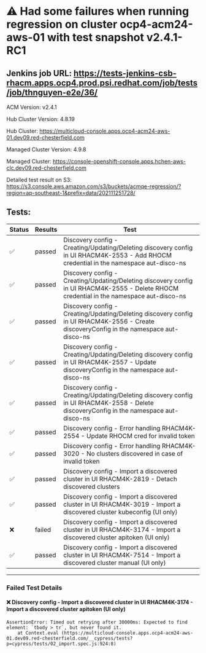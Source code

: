 # :warning: Had some failures when running regression on cluster ocp4-acm24-aws-01 with test snapshot v2.4.1-RC1 

## Jenkins job URL: https://tests-jenkins-csb-rhacm.apps.ocp4.prod.psi.redhat.com/job/tests/job/thnguyen-e2e/36/


ACM Version: v2.4.1

Hub Cluster Version: 4.8.19

Hub Cluster: https://multicloud-console.apps.ocp4-acm24-aws-01.dev09.red-chesterfield.com

Managed Cluster Version: 4.9.8

Managed Cluster: https://console-openshift-console.apps.hchen-aws-clc.dev09.red-chesterfield.com

Detailed test result on S3: https://s3.console.aws.amazon.com/s3/buckets/acmqe-regression/?region=ap-southeast-1&prefix=data/202111251728/

## Tests:

|Status|Results|Test|
|---|---|---|
| :white_check_mark: | passed | Discovery config - Creating/Updating/Deleting discovery config in UI RHACM4K-2553 - Add RHOCM credential in the namespace aut-disco-ns |
| :white_check_mark: | passed | Discovery config - Creating/Updating/Deleting discovery config in UI RHACM4K-2555 - Delete RHOCM credential in the namespace aut-disco-ns |
| :white_check_mark: | passed | Discovery config - Creating/Updating/Deleting discovery config in UI RHACM4K-2556 - Create discoveryConfig in the namespace aut-disco-ns |
| :white_check_mark: | passed | Discovery config - Creating/Updating/Deleting discovery config in UI RHACM4K-2557 - Update discoveryConfig in the namespace aut-disco-ns |
| :white_check_mark: | passed | Discovery config - Creating/Updating/Deleting discovery config in UI RHACM4K-2558 - Delete discoveryConfig in the namespace aut-disco-ns |
| :white_check_mark: | passed | Discovery config - Error handling RHACM4K-2554 - Update RHOCM cred for invalid token |
| :white_check_mark: | passed | Discovery config - Error handling RHACM4K-3020 - No clusters discovered in case of invalid token |
| :white_check_mark: | passed | Discovery config - Import a discovered cluster in UI RHACM4K-2819 - Detach discovered clusters |
| :white_check_mark: | passed | Discovery config - Import a discovered cluster in UI RHACM4K-3019 - Import a discovered cluster kubeconfig (UI only) |
| :x: | failed | Discovery config - Import a discovered cluster in UI RHACM4K-3174 - Import a discovered cluster apitoken (UI only) |
| :white_check_mark: | passed | Discovery config - Import a discovered cluster in UI RHACM4K-7514 - Import a discovered cluster manual (UI only) |


---

### Failed Test Details

#### :x: Discovery config - Import a discovered cluster in UI RHACM4K-3174 - Import a discovered cluster apitoken (UI only)

```
AssertionError: Timed out retrying after 30000ms: Expected to find element: `tbody > tr`, but never found it.
    at Context.eval (https://multicloud-console.apps.ocp4-acm24-aws-01.dev09.red-chesterfield.com/__cypress/tests?p=cypress/tests/02_import.spec.js:924:8)
```

